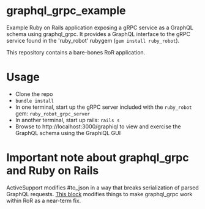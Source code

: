 # graphql_grpc_example
Example Ruby on Rails application exposing a gRPC service as a GraphQL schema using graphql_grpc.  It provides a GraphQL interface to the gRPC service found in the 'ruby_robot' rubygem (`gem install ruby_robot`).

This repository contains a bare-bones RoR application.

# Usage

* Clone the repo
* `bundle install`
* In one terminal, start up the gRPC server included with the `ruby_robot` gem: `ruby_robot_grpc_server`
* In another terminal, start up rails: `rails s`
* Browse to http://localhost:3000/graphiql to view and exercise the GraphQL schema using the GraphiQL GUI

# Important note about graphql_grpc and Ruby on Rails

ActiveSupport modifies #to_json in a way that breaks serialization of parsed GraphQL requests.  [This block](https://github.com/ateamlunchbox/graphql_grpc_example/blob/master/app/controllers/graphql_grpc_controller.rb#L5) modifies things to make graphql_grpc work within RoR as a near-term fix.
